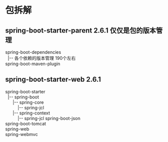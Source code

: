 # 包拆解
## spring-boot-starter-parent 2.6.1 仅仅是包的版本管理
spring-boot-dependencies  
&nbsp;&nbsp;|-- 各个依赖的版本管理  190个左右  
spring-boot-maven-plugin  


## spring-boot-starter-web 2.6.1
spring-boot-starter  
&nbsp;&nbsp;|-- spring-boot  
&nbsp;&nbsp;&nbsp;&nbsp;&nbsp;&nbsp;|-- spring-core   
&nbsp;&nbsp;&nbsp;&nbsp;&nbsp;&nbsp;&nbsp;&nbsp;&nbsp;&nbsp;|-- spring-jcl  
&nbsp;&nbsp;&nbsp;&nbsp;&nbsp;&nbsp;|-- spring-context   
&nbsp;&nbsp;&nbsp;&nbsp;&nbsp;&nbsp;&nbsp;&nbsp;&nbsp;&nbsp;|-- spring-jcl
spring-boot-json  
spring-boot-tomcat  
spring-web  
spring-webmvc  
